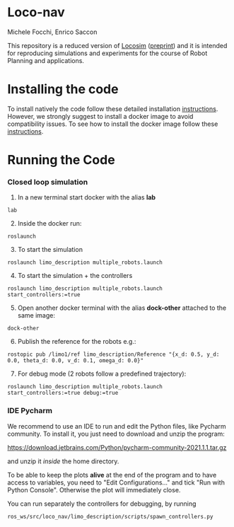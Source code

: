 # Loco-nav




Michele Focchi, Enrico Saccon

This repository is a reduced version of [Locosim](https://github.com/mfocchi/locosim) ([preprint](https://arxiv.org/abs/2305.02107)) and it is intended for reproducing simulations and experiments
for the course of Robot Planning and applications.



# Installing the code

To install natively the code follow these detailed installation [instructions](https://github.com/mfocchi/tracked_robot_simulator/tree/master/install_native.md). However, we strongly suggest to install a docker image to avoid  compatibility issues. To see how to install the docker image follow these [instructions](https://github.com/mfocchi/loco_nav/tree/master/install_docker.md). 



# **Running the Code**  



### **Closed loop simulation**

1. In a new terminal start docker with the alias **lab**

```
lab
```

2. Inside the docker run:

```
roslaunch 
```

3. To start the simulation

```
roslaunch limo_description multiple_robots.launch
```

4. To start the simulation + the controllers

```
roslaunch limo_description multiple_robots.launch start_controllers:=true
```

5. Open another docker terminal with the alias **dock-other** attached to the same image:

```
dock-other 
```

6. Publish the reference for the robots e.g.:

```
rostopic pub /limo1/ref limo_description/Reference "{x_d: 0.5, y_d: 0.0, theta_d: 0.0, v_d: 0.1, omega_d: 0.0}"
```

7. For debug mode (2 robots follow a predefined trajectory):

```
roslaunch limo_description multiple_robots.launch start_controllers:=true debug:=true
```



### IDE Pycharm

We recommend to use an IDE to run and edit the Python files, like Pycharm community. To install it,  you just need to download and unzip the program:

https://download.jetbrains.com/Python/pycharm-community-2021.1.1.tar.gz

 and unzip it  *inside* the home directory. 

To be able to keep the plots **alive** at the end of the program and to have access to variables,  you need to "Edit Configurations..." and tick "Run with Python Console". Otherwise the plot will immediately close. 

You can run separately the controllers for debugging, by running

```
ros_ws/src/loco_nav/limo_description/scripts/spawn_controllers.py
```

